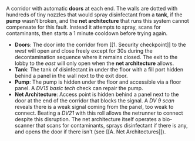 A corridor with automatic **doors** at each end. The walls are dotted with hundreds of tiny nozzles that would spray disinfectant from a **tank**, if the **pump** wasn't broken, and the **net architecture** that runs this system cannot compensate for this fault. Instead it attempts to spray, scans for contaminants, then starts a 1 minute cooldown before trying again.

- **Doors**: The door into the corridor from [[1. Security checkpoint]] to the *west* will open and close freely except for 30s during the decontamination sequence where it remains closed. The exit to the lobby to the *east* will only open when the **net architecture** allows.
- **Tank**: The tank of disinfectant in under the floor with a fill port hidden behind a panel in the wall next to the exit door.
- **Pump**: The pump is hidden under the floor and accessible via a floor panel. A *DV15 basic tech* check can repair the pump.
- **Net Architecture**: Access point is hidden behind a panel next to the door at the end of the corridor that blocks the signal. A *DV 9 scan* reveals there is a weak signal coming from the panel, too weak to connect. Beating a *DV21* with this roll allows the netrunner to connect despite this disruption. The net architecture itself operates a bio-scanner that scans for contaminants, sprays disinfectant if there is any, and opens the door if there isn't (see [[A. Net Architectures]]).